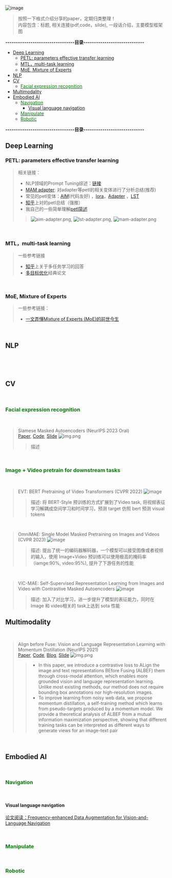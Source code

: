 ![image](https://github.com/ReadingPapers/Report/assets/56926538/ddc7f3fb-d1f2-456a-b39e-b3b94d72d191)

> 按照一下格式介绍分享的paper，定期归类整理！  
内容包含：标题, 相关连接(pdf,code，silde), 一段话介绍，主要模型框架图


**---------------------------------目录-----------------------------**

<!-- TOC -->
  * [Deep Learning](#deep-learning)
    * [PETL: parameters effective transfer learning](#petl-parameters-effective-transfer-learning)
    * [MTL，multi-task learning](#mtlmulti-task-learning)
    * [MoE, Mixture of Experts](#moe-mixture-of-experts)
  * [NLP](#nlp)
  * [CV](#cv)
    * [<font color=Green> Facial expression recognition</font>](#font-colorgreen-facial-expression-recognitionfont)
  * [Multimodality](#multimodality)
  * [Embodied AI](#embodied-ai)
    * [<font color=Green> Navigation </font>](#font-colorgreen-navigation-font-)
      * [Visual language navigation](#visual-language-navigation)
    * [<font color=Green> Manipulate </font>](#font-colorgreen-manipulate-font-)
    * [<font color=Green> Robotic </font>](#font-colorgreen-robotic-font-)
<!-- TOC -->

**---------------------------------目录-----------------------------**

## Deep Learning

### PETL: parameters effective transfer learning

> 相关链接：
> - NLP领域的Prompt Tuning综述：[链接](https://mp.weixin.qq.com/s/dz6Ad_pVveXwe6O0RvF7iw) 
> - [MAM adapter](https://mp.weixin.qq.com/s/dz6Ad_pVveXwe6O0RvF7iw): 对adapter等petl的相关变体进行了分析总结(推荐)
> - 常见的petl变体：[AIM](https://github.com/taoyang1122/adapt-image-models)(代码友好) ，[lora](https://arxiv.org/pdf/2106.09685.pdf)，[Adapter](http://proceedings.mlr.press/v97/houlsby19a/houlsby19a.pdf) ，[LST](https://github.com/ylsung/Ladder-Side-Tuning)
> - [知乎](https://zhuanlan.zhihu.com/p/635686756)上对的petl总结（强推）
> - 我自己的一些简单理解[petl简述](https://docs.google.com/presentation/d/14NLwCCgrwxSN30pNhAH5jUxKyRWuKS2r/edit?usp=drive_link)
>> ![aim-adapter.png](Images%2Faim-adapter.png), ![lst-adapter.png](Images%2Flst-adapter.png), ![mam-adapter.png](Images%2Fmam-adapter.png)

&nbsp;
### MTL，multi-task learning
> 一些参考链接
> - [知乎](https://www.zhihu.com/question/375794498)上关于多任务学习的回答
> - [多目标优化](https://proceedings.neurips.cc/paper_files/paper/2018/file/432aca3a1e345e339f35a30c8f65edce-Paper.pdf)经典论文
>

&nbsp;
### MoE, Mixture of Experts
> 一些参考链接：
> - [一文弄懂Mixture of Experts (MoE)的前世今生](https://mp.weixin.qq.com/s/u7bqG3skzklqDWu3MMmkzg)

&nbsp;
## NLP
&nbsp;


&nbsp;
## CV
&nbsp;

### <font color=Green> Facial expression recognition</font>
&nbsp;
> Siamese Masked Autoencoders (NeurIPS 2023 Oral)  
> [Paper](https://siam-mae-video.github.io/resources/paper.pdf), 
> [Code](https://siam-mae-video.github.io/),
> [Slide](Slide/2023.10.20-SiamMAE-陈银.pptx)
> ![img.png](Images/img.png)
>> 描述

&nbsp;

### <font color=Green> Image + Video pretrain for downstream tasks</font>
&nbsp;
> EVT: BERT Pretraining of Video Transformers (CVPR 2022)
> ![image](https://github.com/ReadingPapers/Report/assets/56926538/36d9776b-43a1-4336-b2d9-c71a30b0e2ad)
>> 描述: 将 BERT-Style 预训练的方式扩展到了Video task, 将视频表征学习解耦成空间学习和时间学习，预测 target 仿照 bert 预测 visual tokens

&nbsp;
> OmniMAE: Single Model Masked Pretraining on Images and Videos (CVPR 2023)
> ![image](https://github.com/ReadingPapers/Report/assets/56926538/694379e1-da39-4d82-b6cd-4fd7f9494ad5)
>> 描述: 提出了统一的编码器解码器，一个模型可以接受图像或者视频的输入，使用 Image+Video 预训练可以使用极高的掩码率（iamge:90%, video:95%), 提升了下游任务的性能

&nbsp;
> ViC-MAE: Self-Supervised Representation Learning from Images and Video with Contrastive Masked Autoencoders 
> ![image](https://github.com/ReadingPapers/Report/assets/56926538/2aa9cfc7-6816-4c1b-9d3d-0696946edcd2)
>> 描述:  加入了对比学习，进一步提升了模型的表征能力，同时在 Image 和 video相关的 task上达到 sota 性能


## Multimodality
&nbsp;

> Align before Fuse: Vision and Language
Representation Learning with Momentum Distillation (NeurIPS 2021)  
> [Paper](https://arxiv.org/abs/2107.07651), 
> [Code](https://github.com/salesforce/ALBEF),
> [Blog](https://blog.salesforceairesearch.com/align-before-fuse/),
> [Slide](Slide/2023.10.20-SiamMAE-陈银.pptx)
> ![img.png](Images/albef.png)
>>  - In this paper, we introduce a contrastive loss to ALign the image and
text representations BEfore Fusing (ALBEF) them through cross-modal attention,
which enables more grounded vision and language representation learning. Unlike
most existing methods, our method does not require bounding box annotations nor
high-resolution images.
>> - To improve learning from noisy web data, we propose
momentum distillation, a self-training method which learns from pseudo-targets
produced by a momentum model. We provide a theoretical analysis of ALBEF from
a mutual information maximization perspective, showing that different training
tasks can be interpreted as different ways to generate views for an image-text
pair

&nbsp;


## Embodied AI
&nbsp;
### <font color=Green> Navigation </font> 
&nbsp;
#### Visual language navigation
[论文阅读：Frequency-enhanced Data Augmentation for Vision-and-Language Navigation](http://t.csdnimg.cn/RI1p2)

&nbsp;
### <font color=Green> Manipulate </font> 
&nbsp;

### <font color=Green> Robotic </font> 
&nbsp;
